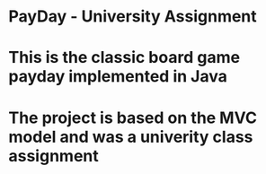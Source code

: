 # PayDay - University Assignment
#
# This is the classic board game payday implemented in Java
# The project is based on the MVC model and was a univerity class assignment 
#
# 
